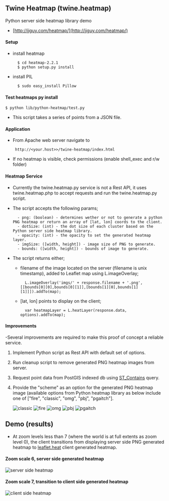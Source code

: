 ## Twine Heatmap (twine.heatmap)

Python server side heatmap library demo

- [http://jjguy.com/heatmap/](http://jjguy.com/heatmap/)

#### Setup

- install heatmap

		$ cd heatmap-2.2.1
		$ python setup.py install
		
- install PIL
	
		$ sudo easy_install Pillow
	
#### Test heatmaps py install

	$ python lib/python-heatmap/test.py
	
- This script takes a series of points from a JSON file.

#### Application

 - From Apache web server navigate to 
	 
		http://<your.host>>/twine-heatmap/index.html

- If no heatmap is visible, check permissions (enable shell_exec and r/w folder)

#### Heatmap Service

 - Currently the twine.heatmap.py service is not a Rest API, it uses twine.heatmap.php to accept requests and run the twine.heatmap.py script.


 - The script accepts the following params;

		 - png: (boolean) - determines wether or not to generate a python PNG heatmap or return an array of [lat, lon] coords to the client.
		 - dotSize: (int) - the dot size of each cluster based on the Python server side heatmap library.
		 - opacity: (int) - the opacity to set the generated heatmap layer.
		 - imgSize: ([width, height]) - image size of PNG to generate.
		 - bounds: ([width, height]) - bounds of image to generate.   

 - The script returns either;

	- filename of the image located on the server (filename is unix timestamp), added to Leaflet map using L.imageOverlay;
	
			L.imageOverlay('imgs/' + response.filename + '.png', [[bounds[0][0],bounds[0][1]],[bounds[1][0],bounds[1][1]]]).addTo(map);

	- [lat, lon] points to display on the client;

			var heatmapLayer = L.heatLayer(response.data, options).addTo(map);

#### Improvements

-Several improvements are required to make this proof of concept a reliable service.

1. Implement Python script as Rest API with default set of options.
2. Run cleanup script to remove generated PNG heatmap images from server. 
3. Request point data from PostGIS indexed db using [ST_Contains](http://postgis.refractions.net/documentation/manual-2.0/ST_Contains.html) query.
4. Provide the "scheme" as an option for the generated PNG heatmap image (available options from Python heatmap library as below include one of ["fire", "classic", "omg", "pbj", "pgaitch"].

	![classic](http://jjguy.com/heatmap/fire.png) ![fire](http://jjguy.com/heatmap/classic.png) ![omg](http://jjguy.com/heatmap/omg.png) ![pbj](http://jjguy.com/heatmap/schemes/pbj.png) ![pgaitch](http://jjguy.com/heatmap/pgaitch.png)

## Demo (results)
- At zoom levels less than 7 (where the world is at full extents as zoom level 0), the client transitions from displaying server side PNG generated heatmap to [leaflet.heat](https://github.com/Leaflet/Leaflet.heat) client generated heatmap.

#### Zoom scale 6, server side generated heatmap

![server side heatmap](https://dl.dropboxusercontent.com/u/67905790/heatmap-small-scale-v1.PNG)

#### Zoom scale 7, transition to client side generated heatmap

![client side heatmap](https://dl.dropboxusercontent.com/u/67905790/heatmap-mid-scale-v1.PNG)